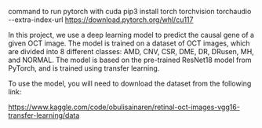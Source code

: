 command to run pytorch with cuda 
pip3 install torch torchvision torchaudio --extra-index-url https://download.pytorch.org/whl/cu117

In this project, we use a deep learning model to predict the causal gene of a given OCT image. The model is trained on a dataset of OCT images, which are divided into 8 different classes: AMD, CNV, CSR, DME, DR, DRusen, MH, and NORMAL. The model is based on the pre-trained ResNet18 model from PyTorch, and is trained using transfer learning.

To use the model, you will need to download the dataset from the following link:

https://www.kaggle.com/code/obulisainaren/retinal-oct-images-vgg16-transfer-learning/data
